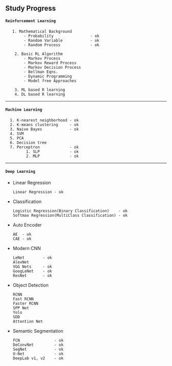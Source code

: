 ## Study Progress

#### `Reinforcement Learning`

       1. Mathematical Background 
            - Probability                - ok
            - Random Variable            - ok
            - Random Process             - ok

        2. Basic RL Algorithm
            - Markov Process                    
            - Markov Reward Process
            - Markov Decision Process
            - Bellman Eqns.
            - Dynamic Programming
            - Model free Approaches

        3. ML based R learning
        4. DL based R learning

---

#### `Machine Learning`


      1. K-nearest neighborhood - ok
      2. K-means clustering     - ok
      3. Naive Bayes            - ok
      4. SVM
      5. PCA
      6. Decision tree
      7. Perceptron             - ok      
             1. SLP             - ok
             2. MLP             - ok

---

#### `Deep Learning `

- Linear Regression 

      Linear Regression - ok

- Classification

      Logistic Regression(Binary Classification)    - ok
      Softmax Regression(MultiClass Classification) - ok

- Auto Encoder

      AE  - ok
      CAE - ok

- Modern CNN

      LeNet        - ok
      AlexNet 
      VGG Nets     - ok
      GoogLeNet    - ok
      ResNet       - ok

- Object Detection

      RCNN
      Fast RCNN
      Faster RCNN
      SPP Net
      Yolo
      SDD
      Attention Net

- Semantic Segmentation

      FCN               - ok
      DeConvNet         - ok
      SegNet            - ok     
      U-Net             - ok
      DeepLab v1, v2    - ok
      


